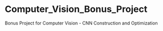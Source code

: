 # Computer_Vision_Bonus_Project
Bonus Project for Computer Vision - CNN Construction and Optimization
